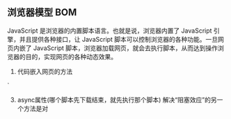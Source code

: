 ## 浏览器模型 BOM
  JavaScript 是浏览器的内置脚本语言。也就是说，浏览器内置了 JavaScript 引擎，并且提供各种接口，让 JavaScript 脚本可以控制浏览器的各种功能。一旦网页内嵌了 JavaScript 脚本，浏览器加载网页，就会去执行脚本，从而达到操作浏览器的目的，实现网页的各种动态效果。

1. 代码嵌入网页的方法
  <script>元素直接嵌入代码。
  <script>标签加载外部脚本
  事件属性
  URL 协议  `<a href="javascript:console.log('Hello')">点击</a>`

2. script元素
  1. 工作原理
    1. 下载HTML网页和解析网页是同步进行的
    2. 解析过程遇到<script>元素就暂停解析，把网页渲染的控制权转交给JavaScript引擎。
    3. 如果<script>元素引用了外部脚本，就下载该脚本再执行，否则就直接执行代码。
    4. JavaScript 引擎执行完毕，控制权交还渲染引擎，恢复往下解析 HTML 网页。
  2. defer属性(dom解析完在执行脚本)
    为了解决脚本文件下载阻塞网页渲染的问题，一个方法是对<script>元素加入defer属性。它的作用是延迟脚本的执行，等到 DOM 加载生成后，再执行脚本。`<script src="a.js" defer></script>`
  3. async属性(哪个脚本先下载结束，就先执行那个脚本)
    解决“阻塞效应”的另一个方法是对<script>元素加入async属性。 `<script src="a.js" async></script>`

    * defer属性和async属性到底应该使用哪一个？
    一般来说，如果脚本之间没有依赖关系，就使用async属性，如果脚本之间有依赖关系，就使用defer属性。如果同时使用async和defer属性，后者不起作用，浏览器行为由async属性决定。

  3. 浏览器的组成
    浏览器的核心是两部分：渲染引擎和 JavaScript 解释器（又称 JavaScript 引擎）。
    1. 渲染引擎
      渲染引擎处理网页，通常分成四个阶段。 四步并非严格按顺序执行
      1. 解析代码：HTML 代码解析为 DOM，CSS 代码解析为 CSSOM（CSS Object Model）。
      2. 对象合成：将 DOM 和 CSSOM 合成一棵渲染树（render tree）。
      3. 布局：计算出渲染树的布局（layout）。
      4. 绘制：将渲染树绘制到屏幕。

    2. 重流和重绘
      渲染树转换为网页布局，称为“布局流”（flow）；布局显示到页面的这个过程，称为“绘制”（paint）。它们都具有阻塞效应，并且会耗费很多时间和计算资源。
      优化技巧：动低不同高，减少重绘table布局和flex布局
        1. 读取 DOM 或者写入 DOM，尽量写在一起，不要混杂。不要读取一个 DOM 节点，然后立刻写入，接着再读取一个 DOM 节点。
        2. 缓存 DOM 信息。
        3. 不要一项一项地改变样式，而是使用 CSS class 一次性改变样式
        4. 动画使用absolute定位或fixed定位，这样可以减少对其他元素的影响。
        5. 使用虚拟DOM（virtual DOM）库。

    3. JavaScript 引擎
      JavaScript 引擎的主要作用是，读取网页中的 JavaScript 代码，对其处理后运行。


1. window对象
  浏览器里面，window对象（注意，w为小写）指当前的浏览器窗口。它也是当前页面的顶层对象，即最高一层的对象，所有其他对象都是它的下属。


1. cookie
  Cookie 是服务器保存在浏览器的一小段文本信息，每个 Cookie 的大小一般不能超过4KB。浏览器每次向服务器发出请求，就会自动附上这段信息。
  常用:
    1. 对话（session）管理：保存登录、购物车等需要记录的信息。
    2. 个性化：保存用户的偏好，比如网页的字体大小、背景色等等。
    3. 追踪：记录和分析用户行为。

  Cookie 由 HTTP 协议生成，也主要是供 HTTP 协议使用。
  服务器如果希望在浏览器保存 Cookie，就要在 HTTP 回应的头信息里面，放置一个Set-Cookie字段。
  Cookie 的属性
    Expires，Max-Age 设置时间
    document.cookie属性用于读写当前网页的 Cookie


1. Ajax
  1. 创建 XMLHttpRequest 实例
  2. 发出 HTTP 请求
  3. 接收服务器传回的数据
  4. 更新网页数据


1. 同源
  1. 同源限制
    协议，域名，端口都必须相同
  同源政策的目的，是为了保证用户信息的安全，防止恶意的网站窃取数据。
  非同源
  （1） 无法读取非同源网页的 Cookie、LocalStorage 和 IndexedDB。
  （2） 无法接触非同源网页的 DOM。
  （3） 无法向非同源地址发送 AJAX 请 求（可以发送，但浏览器会拒绝接受响应）。

  2. Ajax处理同源
    1. JSONP   通过script标签
    2. WebSocket  WebSocket协议不实行同源政策
    3. CORS   属于跨源 AJAX 请求的根本解决方法。
    4. 反向代理(nginx)



1. CORS(Cross-origin resource sharing)
   CORS 需要浏览器和服务器同时支持。目前，所有浏览器都支持该功能。因此，实现 CORS 通信的关键是服务器。

   CORS 请求分成两类：简单请求（simple request）和非简单请求(多了个预检步骤)（not-so-simple request）。

1. Web Storage：浏览器端数据储存机制
  1. window.sessionStorage(会话关闭就清空)和window.localStorage。
  

  